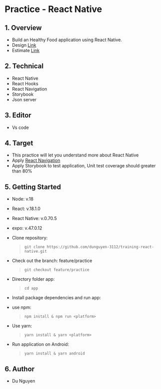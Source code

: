 # Practice - React Native

## 1. Overview

-   Build an Healthy Food application using React Native.
-   Design [Link](<https://www.figma.com/file/LLkkEV64nhoR8empRw79Kl/Healthy-Food-App-(Community)?node-id=201%3A144&t=iVpH44LU0tyuYvtG-0>)
-   Estimate [Link](https://docs.google.com/document/d/1Jvl29kde7wCuMfnNveRaB5h_X4srX4RId8C_CJ51KsU/edit#)

## 2. Technical

-   React Native
-   React Hooks
-   React Navigation
-   Storybook
-   Json server

## 3. Editor

-   Vs code

## 4. Target

-   This practice will let you understand more about React Native
-   Apply [React Navigation](https://reactnavigation.org/)
-   Apply Storybook to test application, Unit test coverage should greater than 80%

## 5. Getting Started

-   Node: v.18
-   React: v.18.1.0
-   React Native: v.0.70.5
-   expo: v.47.0.12

-   Clone repository:

    > ```
    > git clone https://github.com/dunguyen-3112/training-react-native.git
    > ```

-   Check out the branch: feature/practice

    > ```
    > git checkout feature/practice
    > ```

-   Directory folder app:

    > ```
    > cd app
    > ```

-   Install package dependencies and run app:

*   use npm:

    > ```
    > npm install & npm run <platform>
    > ```

*   Use yarn:
    > ```
    > yarn install & yarn <platform>
    > ```

-   Run application on Android:
    > ```
    > yarn install & yarn android
    > ```

## 6. Author

-   Du Nguyen
